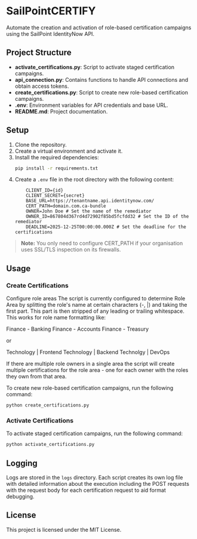 # SailPointCERTIFY

Automate the creation and activation of role-based certification campaigns using the SailPoint IdentityNow API.

## Project Structure

- **activate_certifications.py**: Script to activate staged certification campaigns.
- **api_connection.py**: Contains functions to handle API connections and obtain access tokens.
- **create_certifications.py**: Script to create new role-based certification campaigns.
- **.env**: Environment variables for API credentials and base URL.
- **README.md**: Project documentation.

## Setup

1. Clone the repository.
2. Create a virtual environment and activate it.
3. Install the required dependencies:
    ```sh
    pip install -r requirements.txt
    ```
4. Create a `.env` file in the root directory with the following content:
    ```env
        CLIENT_ID={id}
        CLIENT_SECRET={secret}
        BASE_URL=https://tenantname.api.identitynow.com/
        CERT_PATH=domain.com.ca-bundle
        OWNER=John Doe # Set the name of the remediator
        OWNER_ID=867804d367rd4d72902f85bd5fcfdd32 # Set the ID of the remediator
        DEADLINE=2025-12-25T00:00:00.000Z # Set the deadline for the certifications
    ```
> **Note:** You only need to configure CERT_PATH if your organisation uses SSL/TLS inspection on its firewalls.

## Usage
### Create Certifications

Configure role areas
The script is currently configured to determine Role Area by splitting the role's name at certain characters (-, |) and taking the first part. This part is then stripped of any leading or trailing whitespace. This works for role name formatting like:

Finance - Banking
Finance - Accounts
Finance - Treasury

or 

Technology | Frontend
Technology | Backend
Technolgy | DevOps

If there are multiple role owners in a single area the script will create multiple certifications for the role area - one for each owner with the roles they own from that area. 

To create new role-based certification campaigns, run the following command:
```sh
python create_certifications.py
```

### Activate Certifications

To activate staged certification campaigns, run the following command:
```sh
python activate_certifications.py
```

## Logging

Logs are stored in the `logs` directory. Each script creates its own log file with detailed information about the execution including the POST requests with the request body for each certification request to aid format debugging. 

## License

This project is licensed under the MIT License.


